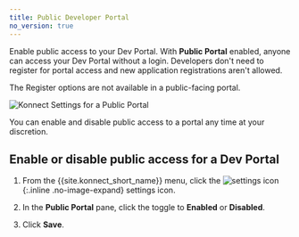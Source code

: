 ```yaml
---
title: Public Developer Portal
no_version: true
---
```


Enable public access to your Dev Portal. With **Public Portal** enabled, anyone
can access your Dev Portal without a login. Developers don't need to register
for portal access and new application registrations aren't allowed.

The Register options are not available in a public-facing portal.

![Konnect Settings for a Public Portal](/assets/images/docs/konnect/konnect-portal-auto-approve.png)

You can enable and disable public access to a portal
any time at your discretion.

## Enable or disable public access for a Dev Portal

1. From the {{site.konnect_short_name}} menu, click the
![settings icon](/assets/images/icons/konnect/konnect-settings.svg){:.inline .no-image-expand}
settings icon.

2. In the **Public Portal** pane, click the toggle to **Enabled** or **Disabled**.

3. Click **Save**.
